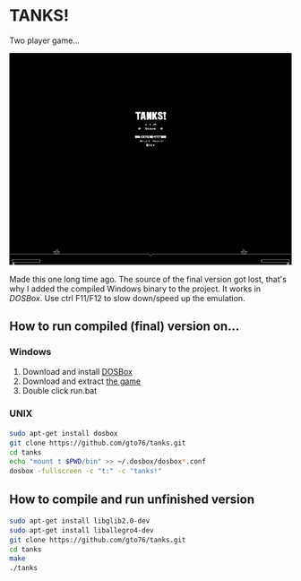 TANKS!
======

Two player game…

![Alt text](/doc/tanks-screenshot.png?raw=true "Screenshot of the game")

Made this one long time ago. The source of the final version got lost, that's why I added the compiled Windows binary to the project. It works in _DOSBox_. Use ctrl F11/F12 to slow down/speed up the emulation.

How to run compiled (final) version on…
---------------------------------------

### Windows
1. Download and install [DOSBox](http://sourceforge.net/projects/dosbox/files/latest/download?accel_key=56%3A1425822250%3Ahttp%253A//www.dosbox.com/download.php%253Fmain%253D1%3Ad55255fd%24a12400df8eebd87c25f5ab461bc8f735bfa63f2a&click_id=32fbcef4-c599-11e4-b7db-0200ac1d1d8b&source=accel)
2. Download and extract [the game](https://github.com/gto76/tanks/archive/master.zip)
3. Double click run.bat

### UNIX
```bash
sudo apt-get install dosbox
git clone https://github.com/gto76/tanks.git
cd tanks
echo "mount t $PWD/bin" >> ~/.dosbox/dosbox*.conf
dosbox -fullscreen -c "t:" -c "tanks!"
```

How to compile and run unfinished version
-----------------------------------------
```bash
sudo apt-get install libglib2.0-dev
sudo apt-get install liballegro4-dev
git clone https://github.com/gto76/tanks.git
cd tanks
make
./tanks
```
